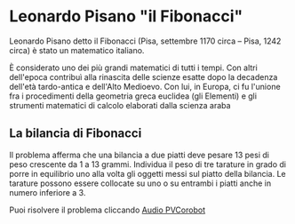 # Leonardo Pisano "il Fibonacci" 

Leonardo Pisano detto il Fibonacci (Pisa, settembre 1170 circa – Pisa, 1242 circa) è stato un matematico italiano.

È considerato uno dei più grandi matematici di tutti i tempi. Con altri dell'epoca contribuì alla rinascita delle scienze esatte dopo la decadenza dell'età tardo-antica e dell'Alto Medioevo. Con lui, in Europa, ci fu l'unione fra i procedimenti della geometria greca euclidea (gli Elementi) e gli strumenti matematici di calcolo elaborati dalla scienza araba


## La bilancia di Fibonacci 
Il problema afferma che una bilancia a due piatti deve pesare 13 pesi di peso crescente da 1 a 13 grammi. Individua il peso di tre tarature in grado di porre in equilibrio uno alla volta gli oggetti messi sul piatto della bilancia. Le tarature possono essere collocate su uno o su entrambi i piatti anche in numero inferiore a 3.


Puoi risolvere il problema cliccando <a href="voce.html" target="_blank">Audio PVCorobot</a>

